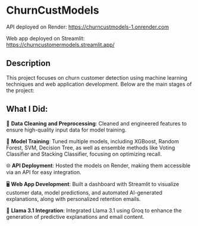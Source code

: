 # ChurnCustModels

API deployed on Render: https://churncustmodels-1.onrender.com

Web app deployed on Streamlit: https://churncustomermodels.streamlit.app/


## Description
This project focuses on churn customer detection using machine learning techniques and web application development. Below are the main stages of the project:

## What I Did:

🧹 **Data Cleaning and Preprocessing**: Cleaned and engineered features to ensure high-quality input data for model training.

🤖 **Model Training**: Tuned multiple models, including XGBoost, Random Forest, SVM, Decision Tree, as well as ensemble methods like Voting Classifier and Stacking Classifier, focusing on optimizing recall.

🌐 **API Deployment**: Hosted the models on Render, making them accessible via an API for easy integration.

🖥️ **Web App Development**: Built a dashboard with Streamlit to visualize customer data, model predictions, and automated AI-generated explanations, along with personalized retention emails.

🔗 **Llama 3.1 Integration**: Integrated Llama 3.1 using Groq to enhance the generation of predictive explanations and email content.
